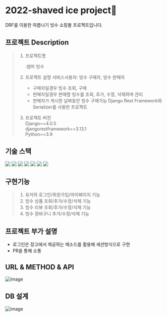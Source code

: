  

# 2022-shaved ice project🍨

DRF를 이용한 여름나기 빙수 쇼핑몰 프로젝트입니다.

			
			

## 프로젝트 Description

> 1. 프로젝트명
>
>      :썸머 빙수 
>
>2. 프로젝트 설명
 >  서비스사용자: 빙수 구매자, 빙수 판매자
  >    - 구매자일경우 빙수 조회, 구매
  >    - 판매자일경우 판매할 빙수를 조회, 추가, 수정, 삭제하며 관리
  >    - 판매자가 게시한 날짜동안 빙수 구매가능
  > Django Rest Framework와 Serializer를 사용한 프로젝트
>3. 프로젝트 버전<br>
   >Django==4.0.5<br>
   >djangorestframework==3.13.1<br>
   >Python==3.9<br>


  
## 기술 스택

 <img src="https://img.shields.io/badge/python-3776AB?style=for-the-badge&logo=python&logoColor=yellow"> <img src="https://img.shields.io/badge/Django-092E20?style=for-the-badge&logo=django&logoColor=white">
<img src="https://img.shields.io/badge/Mysql-4479A1?style=for-the-badge&logo=mysql&logoColor=white">
 <img src="https://img.shields.io/badge/github-181717?style=for-the-badge&logo=github&logoColor=white">
  <img src="https://img.shields.io/badge/git-F05032?style=for-the-badge&logo=git&logoColor=white">
 <img src="https://img.shields.io/badge/postman-FF6C37?style=for-the-badge&logo=postman&logoColor=white">
  <img src="https://img.shields.io/badge/notion-000000?style=for-the-badge&logo=notion&logoColor=white">


## 구현기능

> 1. 유저의 로그인/회원가입/마이페이지 기능
> 2. 빙수 상품 조회/추가/수정/삭제 기능
> 3. 빙수 리뷰 조회/추가/수정/삭제 기능
> 4. 빙수 장바구니 추가/수정/삭제 기능

## 프로젝트 부가 설명

- 로그인은 장고에서 제공하는 메소드를 활용해 세션방식으로 구현
- PR을 통해 소통
	

## URL & METHOD & API
![image](https://user-images.githubusercontent.com/96563260/187121678-2eab79e3-3e42-45cc-8093-6ac31cdaf1da.png)



## DB 설계
![image](https://user-images.githubusercontent.com/96563260/187121231-073298fd-4b57-4b73-9ef4-283bf2f11804.png)


